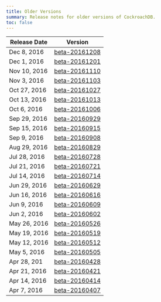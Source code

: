 ```yaml
---
title: Older Versions
summary: Release notes for older versions of CockroachDB.
toc: false
---
```


Release Date | Version
-------------|--------
Dec 8, 2016 | [beta-20161208](beta-20161208.html)
Dec 1, 2016 | [beta-20161201](beta-20161201.html)
Nov 10, 2016 | [beta-20161110](beta-20161110.html)
Nov 3, 2016 | [beta-20161103](beta-20161103.html)
Oct 27, 2016 | [beta-20161027](beta-20161027.html)
Oct 13, 2016 | [beta-20161013](beta-20161013.html)
Oct 6, 2016 | [beta-20161006](beta-20161006.html)
Sep 29, 2016 | [beta-20160929](beta-20160929.html)
Sep 15, 2016 | [beta-20160915](beta-20160915.html)
Sep 9, 2016 | [beta-20160908](beta-20160908.html)
Aug 29, 2016 | [beta-20160829](beta-20160829.html)
Jul 28, 2016 | [beta-20160728](beta-20160728.html)
Jul 21, 2016 | [beta-20160721](beta-20160721.html)
Jul 14, 2016 | [beta-20160714](beta-20160714.html)
Jun 29, 2016 | [beta-20160629](beta-20160629.html)
Jun 16, 2016 | [beta-20160616](beta-20160616.html)
Jun 9, 2016 | [beta-20160609](beta-20160609.html)
Jun 2, 2016 | [beta-20160602](beta-20160602.html)
May 26, 2016 | [beta-20160526](beta-20160526.html)
May 19, 2016 | [beta-20160519](beta-20160519.html)
May 12, 2016 | [beta-20160512](beta-20160512.html)
May 5, 2016 | [beta-20160505](beta-20160505.html)
Apr 28, 201 | [beta-20160428](beta-20160428.html)
Apr 21, 2016 | [beta-20160421](beta-20160421.html)
Apr 14, 2016 | [beta-20160414](beta-20160414.html)
Apr 7, 2016 | [beta-20160407](beta-20160407.html)
